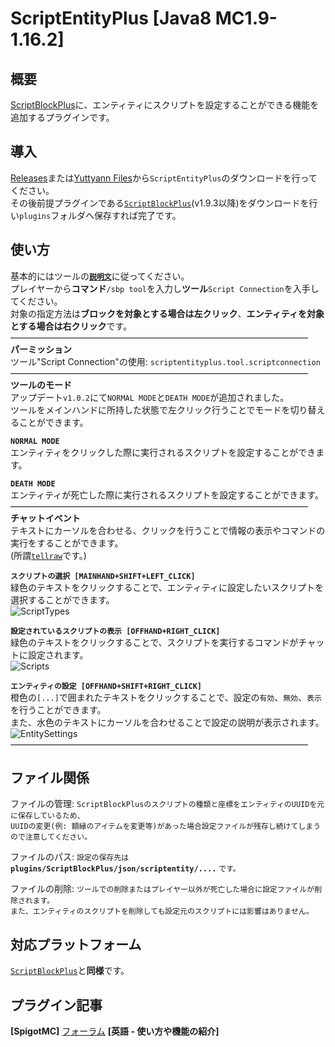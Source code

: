 ScriptEntityPlus [Java8 MC1.9-1.16.2]
==========
概要
--------------------------------------------------
[ScriptBlockPlus](https://dev.bukkit.org/projects/scriptblock)に、エンティティにスクリプトを設定することができる機能を追加するプラグインです。  

導入
-----------
[Releases](https://github.com/yuttyann/ScriptEntityPlus/releases)または[Yuttyann Files](https://file.yuttyann44581.net/)から`ScriptEntityPlus`のダウンロードを行ってください。  
その後前提プラグインである[`ScriptBlockPlus`](https://github.com/yuttyann/ScriptBlockPlus/releases)(v1.9.3以降)をダウンロードを行い`plugins`フォルダへ保存すれば完了です。  

使い方
-----------
基本的にはツールの[**`説明文`**](https://github.com/yuttyann/ScriptEntityPlus/tree/master/src/main/resources/lang)に従ってください。  
プレイヤーから**コマンド**`/sbp tool`を入力し**ツール**`Script Connection`を入手してください。  
対象の指定方法は**ブロックを対象とする場合は左クリック**、**エンティティを対象とする場合は右クリック**です。  
――――――――――――――――――――――――――――――――――  
**パーミッション**  
ツール"Script Connection"の使用: `scriptentityplus.tool.scriptconnection`  
――――――――――――――――――――――――――――――――――  
**ツールのモード**  
アップデート`v1.0.2`にて`NORMAL MODE`と`DEATH MODE`が追加されました。  
ツールをメインハンドに所持した状態で左クリック行うことでモードを切り替えることができます。  
  
**`NORMAL MODE`**  
エンティティをクリックした際に実行されるスクリプトを設定することができます。  
  
**`DEATH MODE`**  
エンティティが死亡した際に実行されるスクリプトを設定することができます。 
――――――――――――――――――――――――――――――――――  
**チャットイベント**  
テキストにカーソルを合わせる、クリックを行うことで情報の表示やコマンドの実行をすることができます。  
(所謂[`tellraw`](https://minecraft-ja.gamepedia.com/%E3%82%B3%E3%83%9E%E3%83%B3%E3%83%89/tellraw)です。)  
  
**`スクリプトの選択 [MAINHAND+SHIFT+LEFT_CLICK]`**  
緑色のテキストをクリックすることで、エンティティに設定したいスクリプトを選択することができます。  
![ScriptTypes](https://dl.dropboxusercontent.com/s/jvfmhrvyqvs1g50/ScriptTypes.png)  
  
**`設定されているスクリプトの表示 [OFFHAND+RIGHT_CLICK]`**  
緑色のテキストをクリックすることで、スクリプトを実行するコマンドがチャットに設定されます。  
![Scripts](https://dl.dropboxusercontent.com/s/tyn94f3h5x88ytz/Scripts.png)  
  
**`エンティティの設定 [OFFHAND+SHIFT+RIGHT_CLICK]`**  
橙色の`[...]`で囲まれたテキストをクリックすることで、設定の`有効`、`無効`、`表示`を行うことができます。  
また、水色のテキストにカーソルを合わせることで設定の説明が表示されます。  
![EntitySettings](https://dl.dropboxusercontent.com/s/gpjrhmilz3yxvs0/EntitySettings.png)  
――――――――――――――――――――――――――――――――――  

ファイル関係
-----------
ファイルの管理: `ScriptBlockPlusのスクリプトの種類と座標をエンティティのUUIDを元に保存しているため、`  
`UUIDの変更(例: 額縁のアイテムを変更等)があった場合設定ファイルが残存し続けてしまうので注意してください。` 

ファイルのパス: `設定の保存先は` **`plugins/ScriptBlockPlus/json/scriptentity/....`** `です。`   
  
ファイルの削除: `ツールでの削除またはプレイヤー以外が死亡した場合に設定ファイルが削除されます。`  
`また、エンティティのスクリプトを削除しても設定元のスクリプトには影響はありません。`  

対応プラットフォーム
-----------
[`ScriptBlockPlus`](https://github.com/yuttyann/ScriptBlockPlus)と**同様**です。  

プラグイン記事
-----------
**[SpigotMC]** [フォーラム](https://www.spigotmc.org/resources/1-9-1-15-2-scriptentityplus-mechanics.80165/) **[英語 - 使い方や機能の紹介]**  